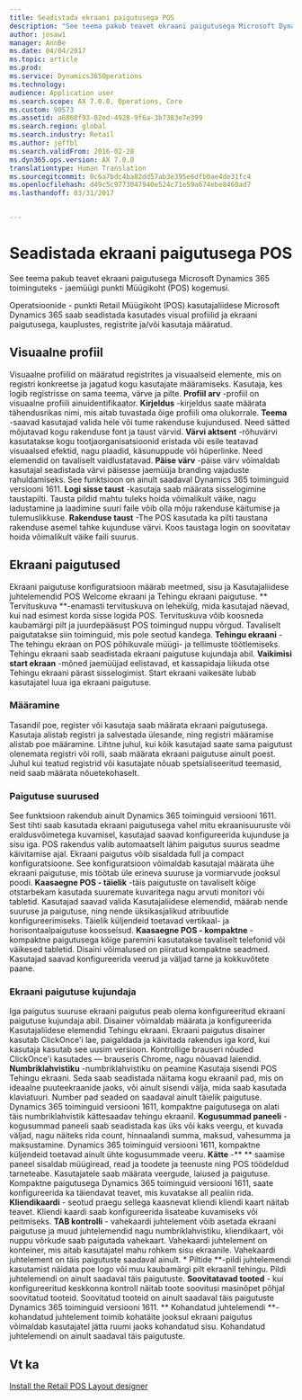 ```yaml
---
title: Seadistada ekraani paigutusega POS
description: "See teema pakub teavet ekraani paigutusega Microsoft Dynamics 365 toiminguteks - jaemüügi punkti Müügikoht (POS) kogemusi."
author: josaw1
manager: AnnBe
ms.date: 04/04/2017
ms.topic: article
ms.prod: 
ms.service: Dynamics365Operations
ms.technology: 
audience: Application user
ms.search.scope: AX 7.0.0, Operations, Core
ms.custom: 90573
ms.assetid: a6868f93-02ed-4928-9f6a-3b7383e7e399
ms.search.region: global
ms.search.industry: Retail
ms.author: jeffbl
ms.search.validFrom: 2016-02-28
ms.dyn365.ops.version: AX 7.0.0
translationtype: Human Translation
ms.sourcegitcommit: 0c6a7bdc4ba82dd57ab3e395e6dfb0ae4de31fc4
ms.openlocfilehash: d49c5c9773047940e524c71e59a674ebe8460ad7
ms.lasthandoff: 03/31/2017


---
```


# <a name="configure-screen-layouts-for-pos"></a>Seadistada ekraani paigutusega POS

See teema pakub teavet ekraani paigutusega Microsoft Dynamics 365 toiminguteks - jaemüügi punkti Müügikoht (POS) kogemusi.

Operatsioonide - punkti Retail Müügikoht (POS) kasutajaliidese Microsoft Dynamics 365 saab seadistada kasutades visual profiilid ja ekraani paigutusega, kauplustes, registrite ja/või kasutaja määratud.

## <a name="visual-profile"></a>Visuaalne profiil
Visuaalne profiilid on määratud registrites ja visuaalseid elemente, mis on registri konkreetse ja jagatud kogu kasutajate määramiseks. Kasutaja, kes logib registrisse on sama teema, värve ja pilte. **Profiil arv** -profiil on visuaalne profiili ainuidentifikaator. **Kirjeldus** -kirjeldus saate määrata tähendusrikas nimi, mis aitab tuvastada õige profiili oma olukorrale. **Teema** -saavad kasutajad valida hele või tume rakenduse kujundused. Need sätted mõjutavad kogu rakenduse font ja taust värvid. **Värvi aktsent** -rõhuvärvi kasutatakse kogu tootjaorganisatsioonid eristada või esile teatavad visuaalsed efektid, nagu plaadid, käsunuppude või hüperlinke. Need elemendid on tavaliselt vaidlustatavad. **Päise värv** -päise värv võimaldab kasutajal seadistada värvi päisesse jaemüüja branding vajaduste rahuldamiseks. See funktsioon on ainult saadaval Dynamics 365 toiminguid versiooni 1611. **Logi sisse taust** -kasutaja saab määrata sisselogimine taustapilti. Tausta pildid mahtu tuleks hoida võimalikult väike, nagu ladustamine ja laadimine suuri faile võib olla mõju rakenduse käitumise ja tulemuslikkuse. **Rakenduse taust** -The POS kasutada ka pilti taustana rakenduse asemel tahke kujunduse värvi. Koos taustaga login on soovitatav hoida võimalikult väike faili suurus.

## <a name="screen-layouts"></a>Ekraani paigutused
Ekraani paigutuse konfiguratsioon määrab meetmed, sisu ja Kasutajaliidese juhtelemendid POS Welcome ekraani ja Tehingu ekraani paigutuse. ** Tervituskuva **-enamasti tervituskuva on lehekülg, mida kasutajad näevad, kui nad esimest korda sisse logida POS. Tervituskuva võib koosneda kaubamärgi pilt ja juurdepääsust POS toimingud nuppu võrgud. Tavaliselt paigutatakse siin toiminguid, mis pole seotud kandega. **Tehingu ekraani** -The tehingu ekraan on POS põhikuvale müügi- ja tellimuste töötlemiseks. Tehingu ekraani saab seadistada ekraani paigutuse kujundaja abil. **Vaikimisi start ekraan** -mõned jaemüüjad eelistavad, et kassapidaja liikuda otse Tehingu ekraani pärast sisselogimist. Start ekraani vaikesäte lubab kasutajatel luua iga ekraani paigutuse.

### <a name="assignment"></a>Määramine

Tasandil poe, register või kasutaja saab määrata ekraani paigutusega. Kasutaja alistab registri ja salvestada ülesande, ning registri määramise alistab poe määramine. Lihtne juhul, kui kõik kasutajad saate sama paigutust olenemata registri või rolli, saab määrata ekraani paigutuse ainult poest. Juhul kui teatud registrid või kasutajate nõuab spetsialiseeritud teemasid, neid saab määrata nõuetekohaselt.

### <a name="layout-sizes"></a>Paigutuse suurused

See funktsioon rakendub ainult Dynamics 365 toiminguid versiooni 1611. Sest tihti saab kasutada ekraani paigutusega vahel mitu ekraanisuuruste või eraldusvõimetega kuvamisel, kasutajad saavad konfigureerida kujunduse ja sisu iga. POS rakendus valib automaatselt lähim paigutus suurus seadme käivitamise ajal. Ekraani paigutus võib sisaldada full ja compact konfiguratsioone. See konfiguratsioon võimaldab kasutajal määrata ühe ekraani paigutuse, mis töötab üle erineva suuruse ja vormiarvude jooksul poodi. **Kaasaegne POS - täielik** -täis paigutuste on tavaliselt kõige otstarbekam kasutada suuremate kuvaritega nagu arvuti monitori või tabletid. Kasutajad saavad valida Kasutajaliidese elemendid, määrab nende suuruse ja paigutuse, ning nende üksikasjalikud atribuutide konfigureerimiseks. Täielik küljendeid toetavad vertikaal- ja horisontaalpaigutuse koosseisud. **Kaasaegne POS - kompaktne** -kompaktne paigutusega kõige paremini kasutatakse tavaliselt telefonid või väikesed tabletid. Disaini võimalused on piiratud kompaktne seadmed. Kasutajad saavad konfigureerida veerud ja väljad tarne ja kokkuvõtete paane.

### <a name="screen-layout-designer"></a>Ekraani paigutuse kujundaja

Iga paigutus suuruse ekraani paigutus peab olema konfigureeritud ekraani paigutuse kujundaja abil. Disainer võimaldab määrata ja konfigureerida Kasutajaliidese elemendid Tehingu ekraani. Ekraani paigutus disainer kasutab ClickOnce'i lae, paigaldada ja käivitada rakendus iga kord, kui kasutaja kasutab see uusim versioon. Kontrollige brauseri nõuded ClickOnce'i kasutades — brauseris Chrome, nagu nõuavad laiendid. **Numbriklahvistiku** -numbriklahvistiku on peamine Kasutaja sisendi POS Tehingu ekraani. Seda saab seadistada näitama kogu ekraanil pad, mis on ideaalne puuteekraanide jaoks, või ainult sisendi välja, mida saab kasutada klaviatuuri. Number pad seaded on saadaval ainult täielik paigutuse. Dynamics 365 toiminguid versiooni 1611, kompaktne paigutusega on alati täis numbriklahvistik kättesaadav tehingu ekraanil. **Kogusummad paneeli** - kogusummad paneeli saab seadistada kas üks või kaks veergu, et kuvada väljad, nagu näiteks rida count, hinnaalandi summa, maksud, vahesumma ja maksustamine. Dynamics 365 toiminguid versiooni 1611, kompaktne küljendeid toetavad ainult ühte kogusummade veeru. **Kätte** -** ** saamise paneel sisaldab müügiread, read ja toodete ja teenuste ning POS töödeldud tarneteabe. Kasutajatele saab määrata veergude, laiused ja paigutuse. Kompaktne paigutusega Dynamics 365 toiminguid versiooni 1611, saate konfigureerida ka täiendavat teavet, mis kuvatakse all pealiin rida. **Kliendikaardi** - seotud praegu sellega kaasnevat kliendi kliendi kaart näitab teavet. Kliendi kaardi saab konfigureerida lisateabe kuvamiseks või peitmiseks. **TAB kontrolli** - vahekaardi juhtelement võib asetada ekraani paigutuse ja muud juhtelemendid nagu numbriklahvistiku, kliendikaart, või nuppu võrkude saab paigutada vahekaart. Vahekaardi juhtelement on konteiner, mis aitab kasutajatel mahu rohkem sisu ekraanile. Vahekaardi juhtelement on täis paigutuste saadaval ainult. * Piltide **-pildi juhtelemendi kasutamist näidata poe logo või muu kaubamärgi pilt ekraanil tehingu. Pildi juhtelemendi on ainult saadaval täis paigutuste. **Soovitatavad tooted** - kui konfigureeritud keskkonna kontroll näitab toote soovitusi masinõpet põhjal soovitatud tooteid. Soovitatud tooteid on ainult saadaval täis paigutuste Dynamics 365 toiminguid versiooni 1611. ** Kohandatud juhtelemendi **-kohandatud juhtelement toimib kohatäite jooksul ekraani paigutus võimaldab kasutajatel jätta ruumi jaoks kohandatud sisu. Kohandatud juhtelemendi on ainult saadaval täis paigutuste.

<a name="see-also"></a>Vt ka
--------

[Install the Retail POS Layout designer](install-pos-layout-designer.md)


